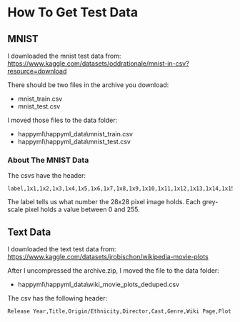 # How To Get Test Data

## MNIST
I downloaded the mnist test data from:
https://www.kaggle.com/datasets/oddrationale/mnist-in-csv?resource=download

There should be two files in the archive you download:

* mnist_train.csv
* mnist_test.csv

I moved those files to the data folder:

* happyml\happyml_data\mnist_train.csv
* happyml\happyml_data\mnist_test.csv


### About The MNIST Data

The csvs have the header:

```
label,1x1,1x2,1x3,1x4,1x5,1x6,1x7,1x8,1x9,1x10,1x11,1x12,1x13,1x14,1x15,1x16,1x17,1x18,1x19,1x20,1x21,1x22,1x23,1x24,1x25,1x26,1x27,1x28,2x1,2x2,2x3,2x4,2x5,2x6,2x7,2x8,2x9,2x10,2x11,2x12,2x13,2x14,2x15,2x16,2x17,2x18,2x19,2x20,2x21,2x22,2x23,2x24,2x25,2x26,2x27,2x28,3x1,3x2,3x3,3x4,3x5,3x6,3x7,3x8,3x9,3x10,3x11,3x12,3x13,3x14,3x15,3x16,3x17,3x18,3x19,3x20,3x21,3x22,3x23,3x24,3x25,3x26,3x27,3x28,4x1,4x2,4x3,4x4,4x5,4x6,4x7,4x8,4x9,4x10,4x11,4x12,4x13,4x14,4x15,4x16,4x17,4x18,4x19,4x20,4x21,4x22,4x23,4x24,4x25,4x26,4x27,4x28,5x1,5x2,5x3,5x4,5x5,5x6,5x7,5x8,5x9,5x10,5x11,5x12,5x13,5x14,5x15,5x16,5x17,5x18,5x19,5x20,5x21,5x22,5x23,5x24,5x25,5x26,5x27,5x28,6x1,6x2,6x3,6x4,6x5,6x6,6x7,6x8,6x9,6x10,6x11,6x12,6x13,6x14,6x15,6x16,6x17,6x18,6x19,6x20,6x21,6x22,6x23,6x24,6x25,6x26,6x27,6x28,7x1,7x2,7x3,7x4,7x5,7x6,7x7,7x8,7x9,7x10,7x11,7x12,7x13,7x14,7x15,7x16,7x17,7x18,7x19,7x20,7x21,7x22,7x23,7x24,7x25,7x26,7x27,7x28,8x1,8x2,8x3,8x4,8x5,8x6,8x7,8x8,8x9,8x10,8x11,8x12,8x13,8x14,8x15,8x16,8x17,8x18,8x19,8x20,8x21,8x22,8x23,8x24,8x25,8x26,8x27,8x28,9x1,9x2,9x3,9x4,9x5,9x6,9x7,9x8,9x9,9x10,9x11,9x12,9x13,9x14,9x15,9x16,9x17,9x18,9x19,9x20,9x21,9x22,9x23,9x24,9x25,9x26,9x27,9x28,10x1,10x2,10x3,10x4,10x5,10x6,10x7,10x8,10x9,10x10,10x11,10x12,10x13,10x14,10x15,10x16,10x17,10x18,10x19,10x20,10x21,10x22,10x23,10x24,10x25,10x26,10x27,10x28,11x1,11x2,11x3,11x4,11x5,11x6,11x7,11x8,11x9,11x10,11x11,11x12,11x13,11x14,11x15,11x16,11x17,11x18,11x19,11x20,11x21,11x22,11x23,11x24,11x25,11x26,11x27,11x28,12x1,12x2,12x3,12x4,12x5,12x6,12x7,12x8,12x9,12x10,12x11,12x12,12x13,12x14,12x15,12x16,12x17,12x18,12x19,12x20,12x21,12x22,12x23,12x24,12x25,12x26,12x27,12x28,13x1,13x2,13x3,13x4,13x5,13x6,13x7,13x8,13x9,13x10,13x11,13x12,13x13,13x14,13x15,13x16,13x17,13x18,13x19,13x20,13x21,13x22,13x23,13x24,13x25,13x26,13x27,13x28,14x1,14x2,14x3,14x4,14x5,14x6,14x7,14x8,14x9,14x10,14x11,14x12,14x13,14x14,14x15,14x16,14x17,14x18,14x19,14x20,14x21,14x22,14x23,14x24,14x25,14x26,14x27,14x28,15x1,15x2,15x3,15x4,15x5,15x6,15x7,15x8,15x9,15x10,15x11,15x12,15x13,15x14,15x15,15x16,15x17,15x18,15x19,15x20,15x21,15x22,15x23,15x24,15x25,15x26,15x27,15x28,16x1,16x2,16x3,16x4,16x5,16x6,16x7,16x8,16x9,16x10,16x11,16x12,16x13,16x14,16x15,16x16,16x17,16x18,16x19,16x20,16x21,16x22,16x23,16x24,16x25,16x26,16x27,16x28,17x1,17x2,17x3,17x4,17x5,17x6,17x7,17x8,17x9,17x10,17x11,17x12,17x13,17x14,17x15,17x16,17x17,17x18,17x19,17x20,17x21,17x22,17x23,17x24,17x25,17x26,17x27,17x28,18x1,18x2,18x3,18x4,18x5,18x6,18x7,18x8,18x9,18x10,18x11,18x12,18x13,18x14,18x15,18x16,18x17,18x18,18x19,18x20,18x21,18x22,18x23,18x24,18x25,18x26,18x27,18x28,19x1,19x2,19x3,19x4,19x5,19x6,19x7,19x8,19x9,19x10,19x11,19x12,19x13,19x14,19x15,19x16,19x17,19x18,19x19,19x20,19x21,19x22,19x23,19x24,19x25,19x26,19x27,19x28,20x1,20x2,20x3,20x4,20x5,20x6,20x7,20x8,20x9,20x10,20x11,20x12,20x13,20x14,20x15,20x16,20x17,20x18,20x19,20x20,20x21,20x22,20x23,20x24,20x25,20x26,20x27,20x28,21x1,21x2,21x3,21x4,21x5,21x6,21x7,21x8,21x9,21x10,21x11,21x12,21x13,21x14,21x15,21x16,21x17,21x18,21x19,21x20,21x21,21x22,21x23,21x24,21x25,21x26,21x27,21x28,22x1,22x2,22x3,22x4,22x5,22x6,22x7,22x8,22x9,22x10,22x11,22x12,22x13,22x14,22x15,22x16,22x17,22x18,22x19,22x20,22x21,22x22,22x23,22x24,22x25,22x26,22x27,22x28,23x1,23x2,23x3,23x4,23x5,23x6,23x7,23x8,23x9,23x10,23x11,23x12,23x13,23x14,23x15,23x16,23x17,23x18,23x19,23x20,23x21,23x22,23x23,23x24,23x25,23x26,23x27,23x28,24x1,24x2,24x3,24x4,24x5,24x6,24x7,24x8,24x9,24x10,24x11,24x12,24x13,24x14,24x15,24x16,24x17,24x18,24x19,24x20,24x21,24x22,24x23,24x24,24x25,24x26,24x27,24x28,25x1,25x2,25x3,25x4,25x5,25x6,25x7,25x8,25x9,25x10,25x11,25x12,25x13,25x14,25x15,25x16,25x17,25x18,25x19,25x20,25x21,25x22,25x23,25x24,25x25,25x26,25x27,25x28,26x1,26x2,26x3,26x4,26x5,26x6,26x7,26x8,26x9,26x10,26x11,26x12,26x13,26x14,26x15,26x16,26x17,26x18,26x19,26x20,26x21,26x22,26x23,26x24,26x25,26x26,26x27,26x28,27x1,27x2,27x3,27x4,27x5,27x6,27x7,27x8,27x9,27x10,27x11,27x12,27x13,27x14,27x15,27x16,27x17,27x18,27x19,27x20,27x21,27x22,27x23,27x24,27x25,27x26,27x27,27x28,28x1,28x2,28x3,28x4,28x5,28x6,28x7,28x8,28x9,28x10,28x11,28x12,28x13,28x14,28x15,28x16,28x17,28x18,28x19,28x20,28x21,28x22,28x23,28x24,28x25,28x26,28x27,28x28
```

The label tells us what number the 28x28 pixel image holds.
Each grey-scale pixel holds a value between 0 and 255.

## Text Data
I downloaded the text test data from:
https://www.kaggle.com/datasets/jrobischon/wikipedia-movie-plots

After I uncompressed the archive.zip, I moved the file to the data folder:

* happyml\happyml_data\wiki_movie_plots_deduped.csv

The csv has the following header:
```
Release Year,Title,Origin/Ethnicity,Director,Cast,Genre,Wiki Page,Plot
```